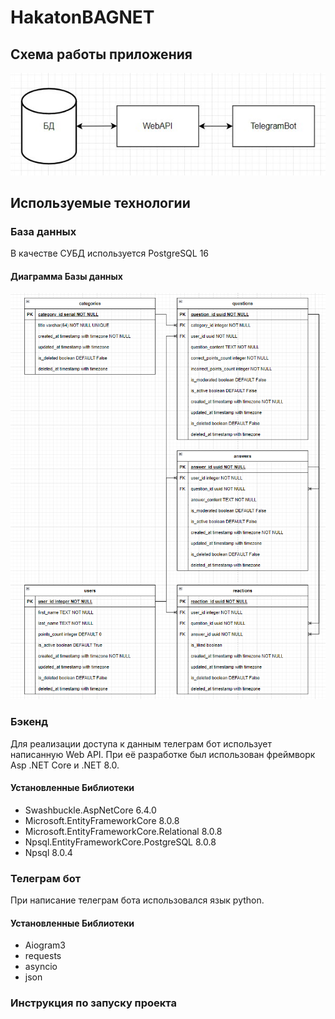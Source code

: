 # HakatonBAGNET

## Схема работы приложения
![alt text](s1.jpg)

## Используемые технологии

### База данных
В качестве СУБД используется PostgreSQL 16

#### Диаграмма Базы данных
![alt text](s2.png)

### Бэкенд
Для реализации доступа к данным телеграм бот использует написанную Web API. При её разработке был использован фреймворк Asp .NET Core и .NET 8.0.

#### Установленные Библиотеки
* Swashbuckle.AspNetCore 6.4.0
* Microsoft.EntityFrameworkCore 8.0.8
* Microsoft.EntityFrameworkCore.Relational 8.0.8
* Npsql.EntityFrameworkCore.PostgreSQL 8.0.8
* Npsql 8.0.4



### Телеграм бот
При написание телеграм бота использовался язык python.

#### Установленные Библиотеки
* Aiogram3
* requests 
* asyncio
* json

### Инструкция по запуску проекта